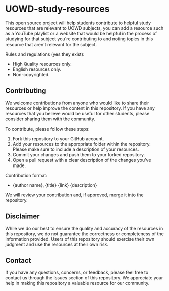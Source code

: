 # UOWD-study-resources

This open source project will help students contribute to helpful study resources that are relevant to UOWD subjects, you can add a resource such as a YouTube playlist or a website that would be helpful in the process of studying for that subject you're contributing to and noting topics in this resource that aren't relevant for the subject.

Rules and regulations (yes they exist):

- High Quality resources only.
- English resources only.
- Non-copyrighted.

## Contributing

We welcome contributions from anyone who would like to share their resources or help improve the content in this repository. If you have any resources that you believe would be useful for other students, please consider sharing them with the community.

To contribute, please follow these steps:

1. Fork this repository to your GitHub account.
2. Add your resources to the appropriate folder within the repository. Please make sure to include a description of your resources.
3. Commit your changes and push them to your forked repository.
4. Open a pull request with a clear description of the changes you've made.

Contribution format:
- {author name}, {title}
{link}
{description}

We will review your contribution and, if approved, merge it into the repository.

## Disclaimer

While we do our best to ensure the quality and accuracy of the resources in this repository, we do not guarantee the correctness or completeness of the information provided. Users of this repository should exercise their own judgment and use the resources at their own risk.

## Contact

If you have any questions, concerns, or feedback, please feel free to contact us through the Issues section of this repository. We appreciate your help in making this repository a valuable resource for our community.
